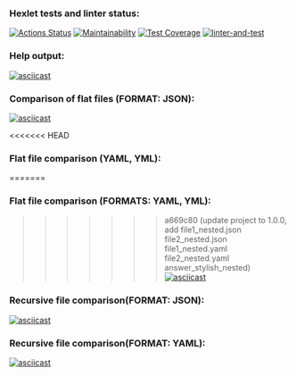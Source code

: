 ### Hexlet tests and linter status:
[![Actions Status](https://github.com/Trankvill/python-project-50/workflows/hexlet-check/badge.svg)](https://github.com/Trankvill/python-project-50/actions)
[![Maintainability](https://api.codeclimate.com/v1/badges/7d4af378826c3552b926/maintainability)](https://codeclimate.com/github/Trankvill/python-project-50/maintainability)
[![Test Coverage](https://api.codeclimate.com/v1/badges/7d4af378826c3552b926/test_coverage)](https://codeclimate.com/github/Trankvill/python-project-50/test_coverage)
[![linter-and-test](https://github.com/Trankvill/python-project-50/actions/workflows/linter-and-test.yml/badge.svg)](https://github.com/Trankvill/python-project-50/actions/workflows/linter-and-test.yml)

### Help output:
[![asciicast](https://asciinema.org/a/WdmG6G6d1cDVk3SIFNfpjxcy6.svg)](https://asciinema.org/a/WdmG6G6d1cDVk3SIFNfpjxcy6)

### Comparison of flat files (FORMAT: JSON):
[![asciicast](https://asciinema.org/a/YCJ7YK4InOiucts38SDvAghQm.svg)](https://asciinema.org/a/YCJ7YK4InOiucts38SDvAghQm)

<<<<<<< HEAD
### Flat file comparison (YAML, YML):
=======
### Flat file comparison (FORMATS: YAML, YML):
>>>>>>> a669c80 (update project to 1.0.0, add file1_nested.json file2_nested.json file1_nested.yaml file2_nested.yaml answer_stylish_nested)
[![asciicast](https://asciinema.org/a/SCGHFGtLfBNVip5Vyywcblwip.svg)](https://asciinema.org/a/SCGHFGtLfBNVip5Vyywcblwip)

### Recursive file comparison(FORMAT: JSON):
[![asciicast](https://asciinema.org/a/86cvPE45GuX4mTzjJyrOFeDuS.svg)](https://asciinema.org/a/86cvPE45GuX4mTzjJyrOFeDuS)

### Recursive file comparison(FORMAT: YAML):
[![asciicast](https://asciinema.org/a/ZFxD90goMVC2YweGXLB5xHVBE.svg)](https://asciinema.org/a/ZFxD90goMVC2YweGXLB5xHVBE)
